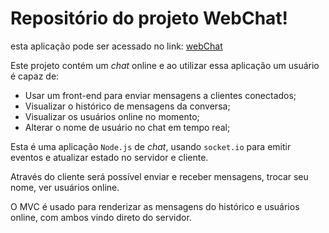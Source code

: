 # Repositório do projeto WebChat!

esta aplicação pode ser acessado no link: <a href="https://john-web-chat.herokuapp.com/" target=blank >webChat</a>

Este projeto contém um _chat_ online e ao utilizar essa aplicação um usuário é capaz de:

 - Usar um front-end para enviar mensagens a clientes conectados;
 - Visualizar o histórico de mensagens da conversa;
 - Visualizar os usuários online no momento;
 - Alterar o nome de usuário no chat em tempo real;


Esta é uma aplicação `Node.js` de _chat_, usando `socket.io` para emitir eventos e atualizar estado no servidor e cliente.

Através do cliente será possível enviar e receber mensagens, trocar seu nome, ver usuários online.

O MVC é usado para renderizar as mensagens do histórico e usuários online, com ambos vindo direto do servidor.
